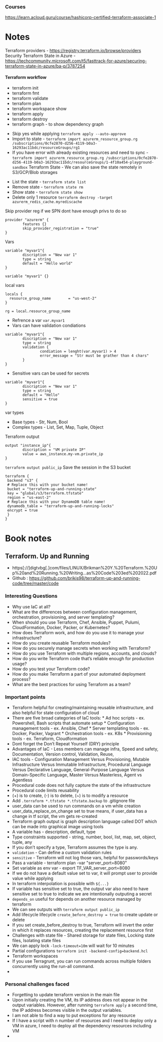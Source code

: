 ### Courses
https://learn.acloud.guru/course/hashicorp-certified-terraform-associate-1

# Notes
Terraform providers - https://registry.terraform.io/browse/providers
Security Terraform State in Azure - https://techcommunity.microsoft.com/t5/fasttrack-for-azure/securing-terraform-state-in-azure/ba-p/3787254

#### Terraform workflow
- terraform init
- terraform fmt
- terraform validate
- terraform plan
- terraform workspace show
- terraform apply
- terraform destroy
- terraform graph - to show dependency graph
* Skip yes while applying `terraform apply --auto-approve`
* Import to state - ```terraform import azurerm_resource_group.rg /subscriptions/0cfe2870-d256-4119-b0a3-16293ac11bdc/resourceGroups/rg1```
* If you have error with already existing resources and need to sync - ```terraform import azurerm_resource_group.rg /subscriptions/0cfe2870-d256-4119-b0a3-16293ac11bdc/resourceGroups/1-4f10a454-playground-sandbox```
Terraform State - We can also save the state remotely in S3/GCP/Blob storages
- List the state -  ```terraform state list```
- Remove state - ```terraform state rm```
- Show state - ```terraform state show```
- Delete only 1 resource ```terraform destroy -target azurerm_redis_cache.myrediscache```

Skip provider reg if we SPN dont have enough privs to do so
```
provider "azurerm" {
        features {}
        skip_provider_registration = "true"
}
```
Vars
```
variable "myvar1"{
        discription = "New var 1"
        type = string
        default = "Hello world"
}
```
```
variable "myvar1" {}
```
local vars 
```
locals {
  resource_group_name        = "us-west-2"
}

rg = local.resource_group_name
```
* Refrence a var `var.myvar1`
* Vars can have validation condiations

```
variable "myvar1"{
        discription = "New var 1"
        type = string
        validation {
                condiation = lenght(var.myvar1) > 4
                error_message = "Str must be grather than 4 chars"
        }
}
```
* Sensitive vars can be used for secrets
```
variable "myvar1"{
        discription = "New var 1"
        type = string
        default = "Hello"
        sensitive = true
}
```

var types
- Base types - Str, Num, Bool
- Complex types - List, Set, Map, Tuple, Object

Terraform output
```
output "instance_ip"{
        discription = "VM private IP"
        value = aws_instance.my-vm.private_ip
}
```
```terraform output public_ip```
Save the session in the S3 bucket
```
terraform {
 backend "s3" {
 # Replace this with your bucket name!
 bucket = "terraform-up-and-running-state"
 key = "global/s3/terraform.tfstate"
 region = "us-east-2"
 # Replace this with your DynamoDB table name!
 dynamodb_table = "terraform-up-and-running-locks"
 encrypt = true
 }
}
```
# Book notes
## Terraform. Up and Running 
- https[://]digtvbg[.]com/files/LINUX/Brikman%20Y.%20Terraform.%20Up%20and%20Running.%20Writing...as%20Code%203ed%202022.pdf
- Github : https://github.com/brikis98/terraform-up-and-running-code/tree/master/code
### Interesting Questions
- Why use IaC at all?
- What are the differences between configuration management, orchestration, provisioning, and server templating?
- When should you use Terraform, Chef, Ansible, Puppet, Pulumi, CloudFormation, Docker, Packer, or Kubernetes?
- How does Terraform work, and how do you use it to manage your infrastructure?
- How do you create reusable Terraform modules?
- How do you securely manage secrets when working with Terraform?
- How do you use Terraform with multiple regions, accounts, and clouds?
- How do you write Terraform code that’s reliable enough for production usage?
- How do you test your Terraform code?
- How do you make Terraform a part of your automated deployment process?
- What are the best practices for using Terraform as a team?

### Important points
- Terraform helpful for creating/maintaining reusable infrastructure, and also helpful for state configuration of cloud
- There are five broad categories of IaC tools:
        * Ad hoc scripts - ex. Powershell, Bash scripts that automate setup
        * Configuration management tools - ex. Ansible, Chef
        * Server templating tools - ex. Docker, Packer, Vagrant
        * Orchestration tools - ex. K8s 
        * Provisioning tools - ex. Terraform, Cloudformation
- Dont forget the Don’t Repeat Yourself (DRY) principle
- Advantages of IaC - Less members can manage infra, Speed and safety, Documentation, Version control, Validation, Reuse,
- IAC tools - Configuration Management Versus Provisioning, Mutable Infrastructure Versus Immutable Infrastructure, Procedural Language Versus Declarative Language, General-Purpose Language Versus Domain-Specific Language, Master Versus Masterless, Agent vs Agentless
- Procedural code does not fully capture the state of the infrastructure
- Procedural code limits reusability
- (+) is to create, (-) is to delete, (~) is to modify a resource
- Add ```.terraform *.tfstate *.tfstate.backup``` to .gitignore file
- user_data can be used to run commands on a vm while creation
- user_data_replace_on_change set to true means, if user_data has a change in tf script, the vm gets re-created
- Terraform graph output is graph description language called DOT which can be made into graphical image using tools
- A variable has - description, default, type
- Type constraints supported - string, number, bool, list, map, set, object, tuple, any
- If you don’t specify a type, Terraform assumes the type is any.
- ```validation``` - Can define a custom validation rules
- ```sensitive``` - Terraform will not log those vars, helpful for passwords/keys
- Pass a variable                -         terraform plan -var "server_port=8080"
- Set variable as env var        -         export TF_VAR_server_port=8080
- If we do not have a default value set to var, it will prompt user to provide value while applying
- In terraform interpolation is possible with ```${...}```
- If variable has sensitive set to true, the output var also need to have sensitive set to true to indicate we are intentionally outputing a secret
- ```depends_on``` useful for depends on another resource managed by terraform
- We can see outputs with ```terraform output public_ip```
- Add lifecycle lifecycle ```create_before_destroy = true``` to create update or delete
- If you set create_before_destroy to true, Terraform will invert the order in which it replaces resources, creating the replacement resource first
- Challenges with state file - Shared storage for state files, Locking state files, Isolating state files
- We can apply lock ```-lock-timeout=10m``` will wait for 10 minutes
- Partial configurations ```terraform init -backend-config=backend.hcl```
- Terraform workspaces
- If you use Terragrunt, you can run commands across multiple folders concurrently using the run-all command.
-  
### Personal challenges faced
- Forgetting to update terraform version in the main file
- Upon initially creating the VM, its IP address does not appear in the output variables. However, after running `terraform apply` a second time, the IP address becomes visible in the output variables.
- I am not able to find a way to put exceptions for any resource
- If I have a script with n number of resources and I need to deploy only a VM in azure, I need to deploy all the dependency resources including VM
- 
